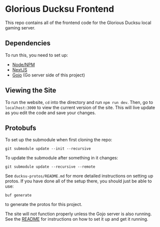 # Glorious Ducksu Frontend
This repo contains all of the frontend code for the Glorious Ducksu local gaming server.

## Dependencies
To run this, you need to set up:
- [Node/NPM](https://docs.npmjs.com/downloading-and-installing-node-js-and-npm)
- [NextJS](https://nextjs.org/docs/getting-started/installation)
- [Gojo](https://github.com/varyn-woo/gojo) (Go server side of this project)

## Viewing the Site
To run the website, `cd` into the directory and run `npm run dev`. Then, go to `localhost:3000` to view the current version of the site. This will live update as you edit the code and save your changes.

## Protobufs
To set up the submodule when first cloning the repo:
```shell
git submodule update --init --recursive
```

To update the submodule after something in it changes:
```shell
git submodule update --recursive --remote
```


See `ducksu-protos/README.md` for more detailed instructions on setting up protos. If you have done all of the setup there, you should just be able to use:
```shell
buf generate
```
to generate the protos for this project.


The site will not function properly unless the Gojo server is also running. See the [README](https://github.com/varyn-woo/gojo/blob/main/README.md) for instructions on how to set it up and get it running.
